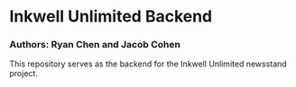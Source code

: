# Inkwell Unlimited Backend
### Authors: Ryan Chen and Jacob Cohen

This repository serves as the backend for the Inkwell Unlimited newsstand project.
